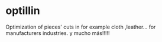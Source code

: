 # optillin
Optimization of pieces' cuts in for example cloth ,leather... for manufacturers industries. 
y mucho más!!!!!

